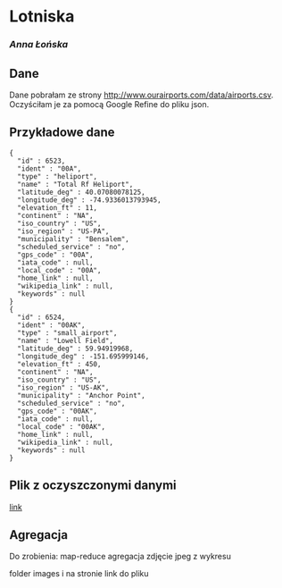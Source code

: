 # Lotniska

### *Anna Łońska*

## Dane

Dane pobrałam ze strony http://www.ourairports.com/data/airports.csv.
Oczyściłam je za pomocą Google Refine do pliku json.

## Przykładowe dane

```
{
  "id" : 6523,
  "ident" : "00A",
  "type" : "heliport",
  "name" : "Total Rf Heliport",
  "latitude_deg" : 40.07080078125,
  "longitude_deg" : -74.9336013793945,
  "elevation_ft" : 11,
  "continent" : "NA",
  "iso_country" : "US",
  "iso_region" : "US-PA",
  "municipality" : "Bensalem",
  "scheduled_service" : "no",
  "gps_code" : "00A",
  "iata_code" : null,
  "local_code" : "00A",
  "home_link" : null,
  "wikipedia_link" : null,
  "keywords" : null
}
{
  "id" : 6524,
  "ident" : "00AK",
  "type" : "small_airport",
  "name" : "Lowell Field",
  "latitude_deg" : 59.94919968,
  "longitude_deg" : -151.695999146,
  "elevation_ft" : 450,
  "continent" : "NA",
  "iso_country" : "US",
  "iso_region" : "US-AK",
  "municipality" : "Anchor Point",
  "scheduled_service" : "no",
  "gps_code" : "00AK",
  "iata_code" : null,
  "local_code" : "00AK",
  "home_link" : null,
  "wikipedia_link" : null,
  "keywords" : null
}
```

## Plik z oczyszczonymi danymi

[link]()

## Agregacja

Do zrobienia:
map-reduce
agregacja
zdjęcie jpeg z wykresu

folder images i na stronie link do pliku

